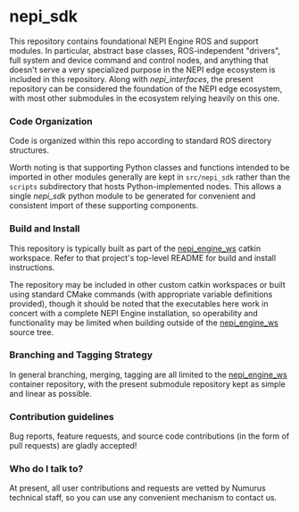 <!--
Copyright (c) 2024 Numurus, LLC <https://www.numurus.com>.

This file is part of nepi-engine
(see https://github.com/nepi-engine).

License: 3-clause BSD, see https://opensource.org/licenses/BSD-3-Clause
-->
# nepi_sdk
This repository contains foundational NEPI Engine ROS and support modules. In particular, abstract base classes, ROS-independent "drivers", full system and device command and control nodes, and anything that doesn't serve a very specialized purpose in the NEPI edge ecosystem is included in this repository. Along with _nepi_interfaces_, the present repository can be considered the foundation of the NEPI edge ecosystem, with most other submodules in the ecosystem relying heavily on this one.

### Code Organization ###
Code is organized within this repo according to standard ROS directory structures.

Worth noting is that supporting Python classes and functions intended to be imported in other modules generally are kept in `src/nepi_sdk` rather than the `scripts` subdirectory that hosts Python-implemented nodes. This allows a single _nepi_sdk_ python module to be generated for convenient and consistent import of these supporting components.

### Build and Install ###
This repository is typically built as part of the [nepi_engine_ws](https://github.com/nepi-engine/nepi_engine_ws) catkin workspace. Refer to that project's top-level README for build and install instructions.

The repository may be included in other custom catkin workspaces or built using standard CMake commands (with appropriate variable definitions provided), though it should be noted that the executables here work in concert with a complete NEPI Engine installation, so operability and functionality may be limited when building outside of the [nepi_engine_ws](https://github.com/nepi-engine/nepi_engine_ws) source tree.

### Branching and Tagging Strategy ###
In general branching, merging, tagging are all limited to the [nepi_engine_ws](https://github.com/nepi-engine/nepi_engine_ws) container repository, with the present submodule repository kept as simple and linear as possible.

### Contribution guidelines ###
Bug reports, feature requests, and source code contributions (in the form of pull requests) are gladly accepted!

### Who do I talk to? ###
At present, all user contributions and requests are vetted by Numurus technical staff, so you can use any convenient mechanism to contact us.